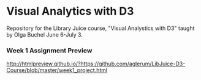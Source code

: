 Visual Analytics with D3
=========================

Repository for the Library Juice course, "Visual Analystics with D3" taught by Olga Buchel June 6-July 3.

### Week 1 Assignment Preview

http://htmlpreview.github.io/?https://github.com/aglerum/LibJuice-D3-Course/blob/master/week1_project.html
